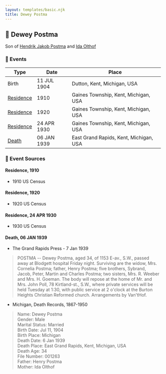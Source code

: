 ```yaml
---
layout: templates/basic.njk
title: Dewey Postma
---
```

## 🔵 Dewey Postma

Son of [Hendrik Jakob Postma](/people/3/31727152) and [Ida Olthof](/people/6/60020862)

### 📆 Events

Type | Date | Place
------ | ------ | ------
Birth | 11 JUL 1904 | Dutton, Kent, Michigan, USA
[Residence](#event-6a3fa662-065f-4867-87ee-f4ccdda107a5) | 1910 | Gaines Township, Kent, Michigan, USA
[Residence](#event-d3102c19-1ffc-475e-a395-cdfb848e48b6) | 1920 | Gaines Township, Kent, Michigan, USA
[Residence](#event-189fc974-cd6b-4e61-8c9e-bdf6d4627ae2) | 24 APR 1930 | Gaines Township, Kent, Michigan, USA
[Death](#event-33d253eb-2ee8-47e4-9cf4-81afe9369747) | 06 JAN 1939 | East Grand Rapids, Kent, Michigan, USA

### 📰 Event Sources

#### <a id="event-6a3fa662-065f-4867-87ee-f4ccdda107a5"></a> Residence, 1910
* 1910 US Census

#### <a id="event-d3102c19-1ffc-475e-a395-cdfb848e48b6"></a> Residence, 1920
* 1920 US Census

#### <a id="event-189fc974-cd6b-4e61-8c9e-bdf6d4627ae2"></a> Residence, 24 APR 1930
* 1930 US Census

#### <a id="event-33d253eb-2ee8-47e4-9cf4-81afe9369747"></a> Death, 06 JAN 1939
* The Grand Rapids Press  - 7 Jan 1939
>   
  > POSTMA -- Dewey Postma, aged 34, of 1153 E-av., S.W., passed away at Blodgett hospital Friday night. Surviving are the widow, Mrs. Cornelia Postma; father, Henry Postma; five brothers, Sybrand, Jacob, Peter, Martin and Charles Postma; two sisters, Mrs. R. Weeber and Mrs. H. Goeman. The body will repose at the home of Mr. and Mrs. John Poll, 78 Kirtland-st., S.W., where private services will be held Tuesday at 1:30, with public service at 2 o'clock at the Burton Heights Christian Reformed church. Arrangements by Van'tHof.
* Michigan, Death Records, 1867-1950
>   
  > Name: Dewey Postma  
  > Gender: Male  
  > Marital Status: Married  
  > Birth Date: Jul 11, 1904  
  > Birth Place: Michigan  
  > Death Date: 6 Jan 1939  
  > Death Place: East Grand Rapids, Kent, Michigan, USA  
  > Death Age: 34  
  > File Number: 001263  
  > Father: Henry Postma  
  > Mother: Ida Olthof
